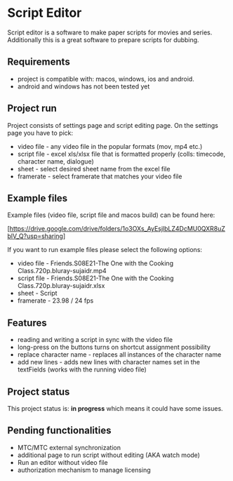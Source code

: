 # Script Editor

Script editor is a software to make paper scripts for movies and series.
Additionally this is a great software to prepare scripts for dubbing.


## Requirements

- project is compatible with: macos, windows, ios and android.
- android and windows has not been tested yet


## Project run

Project consists of settings page and script editing page.
On the settings page you have to pick:
- video file - any video file in the popular formats (mov, mp4 etc.)
- script file - excel xls/xlsx file that is formatted properly (colls: timecode, character name, dialogue)
- sheet - select desired sheet name from the excel file
- framerate - select framerate that matches your video file


## Example files

Example files (video file, script file and macos build) can be found here: 

[https://drive.google.com/drive/folders/1o3OXs_AyEsjlbLZ4DcMU0QXR8uZblV_Q?usp=sharing]

If you want to run example files please select the following options:
- video file - Friends.S08E21-The One with the Cooking Class.720p.bluray-sujaidr.mp4
- script file - Friends.S08E21-The One with the Cooking Class.720p.bluray-sujaidr.xlsx
- sheet - Script 
- framerate - 23.98 / 24 fps

## Features
- reading and writing a script in sync with the video file
- long-press on the buttons turns on shortcut assignment possibility
- replace character name - replaces all instances of the character name
- add new lines - adds new lines with character names set in the textFields (works with the running video file)


## Project status

This project status is: **in progress** which means it could have some issues.


## Pending functionalities

* MTC/MTC external synchronization
* additional page to run script without editing (AKA watch mode)
* Run an editor without video file
* authorization mechanism to manage licensing
